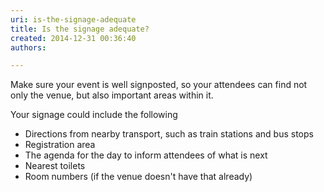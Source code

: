 ```yaml
---
uri: is-the-signage-adequate
title: Is the signage adequate?
created: 2014-12-31 00:36:40
authors:

---
```





<span class='intro'> <p>Make sure your event is well signposted, so your attendees can find not only the venue, but also important areas within it.&#160;</p> </span>

<p>​Your signage could include the following</p><ul><li>Directions from nearby transport, such as train stations and bus stops</li><li>Registration area</li><li>The agenda for the day to inform attendees of what is next</li><li>Nearest toilets</li><li>Room numbers (if the venue doesn't have that already)</li></ul>


